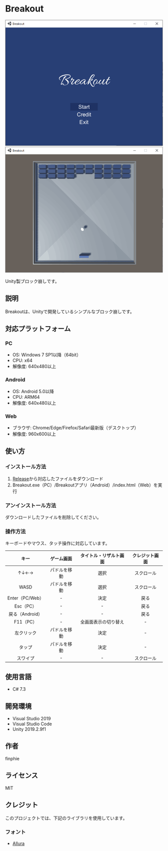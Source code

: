 # Breakout

![タイトル画面](breakout1.png)
![ゲーム画面](breakout2.png)

Unity製ブロック崩しです。

## 説明

Breakoutは、Unityで開発しているシンプルなブロック崩しです。

## 対応プラットフォーム

### PC

- OS: Windows 7 SP1以降（64bit）
- CPU: x64
- 解像度: 640x480以上

### Android

- OS: Android 5.0以降
- CPU: ARM64
- 解像度: 640x480以上

### Web

- ブラウザ: Chrome/Edge/Firefox/Safari最新版（デスクトップ）
- 解像度: 960x600以上

## 使い方

### インストール方法

1. [Release](https://github.com/finphie/Breakout/releases)から対応したファイルをダウンロード
1. Breakout.exe（PC）/Breakoutアプリ（Android）/index.html（Web）を実行

### アンインストール方法

ダウンロードしたファイルを削除してください。

### 操作方法

キーボードやマウス、タッチ操作に対応しています。

キー|ゲーム画面|タイトル・リザルト画面|クレジット画面
:-:|:-:|:-:|:-:
↑↓←→|パドルを移動|選択|スクロール
WASD|パドルを移動|選択|スクロール
Enter（PC/Web）|-|決定|戻る
Esc（PC）|-|-|戻る
戻る（Android）|-|-|戻る
F11（PC）|-|全画面表示の切り替え|-
左クリック|パドルを移動|決定|-
タップ|パドルを移動|決定|-
スワイプ|-|-|スクロール

## 使用言語

- C# 7.3

## 開発環境

- Visual Studio 2019
- Visual Studio Code
- Unity 2019.2.9f1

## 作者

finphie

## ライセンス

MIT

## クレジット

このプロジェクトでは、下記のライブラリを使用しています。

### フォント

- [Allura](https://fonts.google.com/specimen/Allura)